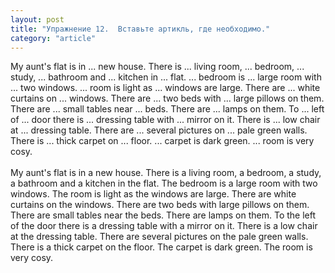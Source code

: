 ```yaml
---
layout: post
title: "Упражнение 12.  Вставьте артикль, где необходимо."
category: "article"
---
```

<section class="question">
My aunt's flat is in ... new house. There is ... living room, ... bedroom, ... study, ... bathroom and ... kitchen in ... flat. ... bedroom is ... large room with ... two windows. ... room is light as ... windows are large. There are ... white curtains on ... windows. There are ... two beds with ... large pillows on them. There are ... small tables near ... beds. There are ... lamps on them. To ... left of ... door there is ... dressing table with ... mirror on it. There is ... low chair at ... dressing table. There are ... several pictures on ... pale green walls. There is ... thick carpet on ... floor. ... carpet is dark green. ... room is very cosy.<br><br>
</section>

<section class="answer">
My aunt's flat is in a new house. There is a living room, a bedroom, a study, a bathroom and a kitchen in the flat. The bedroom is a large room with two windows. The room is light as the windows are large. There are white curtains on the windows. There are two beds with large pillows on them. There are small tables near the beds. There are lamps on them. To the left of the door there is a dressing table with a mirror on it. There is a low chair at the dressing table. There are several pictures on the pale green walls. There is a thick carpet on the floor. The carpet is dark green. The room is very cosy.
</section>